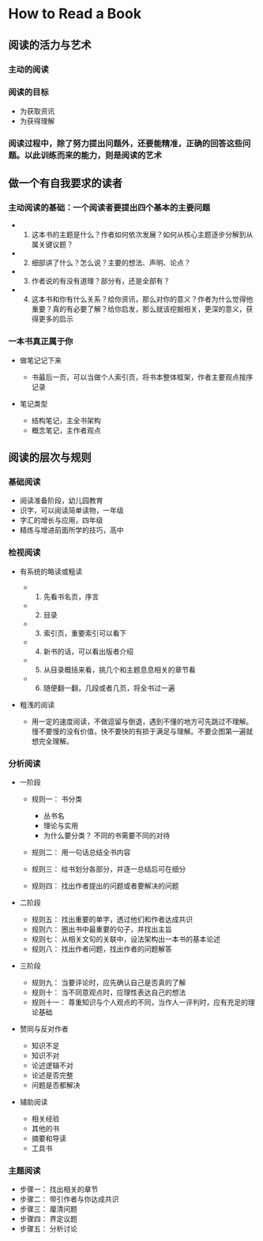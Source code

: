 # How to Read a Book

## 阅读的活力与艺术

### 主动的阅读

### 阅读的目标

- 为获取资讯
- 为获得理解

### 阅读过程中，除了努力提出问题外，还要能精准，正确的回答这些问题。以此训练而来的能力，则是阅读的艺术

## 做一个有自我要求的读者

### 主动阅读的基础：一个阅读者要提出四个基本的主要问题

- 1. 这本书的主题是什么？作者如何依次发展？如何从核心主题逐步分解到从属关键议题？
- 2. 细部讲了什么？怎么说？主要的想法、声明、论点？
- 3. 作者说的有没有道理？部分有，还是全部有？
- 4. 这本书和你有什么关系？给你资讯，那么对你的意义？作者为什么觉得他重要？真的有必要了解？给你启发，那么就该挖掘相关，更深的意义，获得更多的启示

### 一本书真正属于你

- 做笔记记下来

	- 书最后一页，可以当做个人索引页，将书本整体框架，作者主要观点按序记录

- 笔记类型

	- 结构笔记，主全书架构
	- 概念笔记，主作者观点

## 阅读的层次与规则

### 基础阅读

- 阅读准备阶段，幼儿园教育
- 识字，可以阅读简单读物，一年级
- 字汇的增长与应用，四年级
- 精炼与增进前面所学的技巧，高中

### 检视阅读

- 有系统的略读或粗读

	- 1. 先看书名页，序言
	- 2. 目录
	- 3. 索引页，重要索引可以看下
	- 4. 新书的话，可以看出版者介绍
	- 5. 从目录概括来看，挑几个和主题息息相关的章节看
	- 6. 随便翻一翻，几段或者几页，将全书过一遍

- 粗浅的阅读

	- 用一定的速度阅读，不做逗留与倒退，遇到不懂的地方可先跳过不理解。慢不要慢的没有价值，快不要快的有损于满足与理解。不要企图第一遍就想完全理解。

### 分析阅读

- 一阶段

	- 规则一： 书分类

		- 丛书名
		- 理论与实用
		- 为什么要分类？ 不同的书需要不同的对待

	- 规则二： 用一句话总结全书内容
	- 规则三： 给书划分各部分，并逐一总结后可在细分
	- 规则四： 找出作者提出的问题或者要解决的问题

- 二阶段

	- 规则五： 找出重要的单字，透过他们和作者达成共识
	- 规则六： 圈出书中最重要的句子，并找出主旨
	- 规则七： 从相关文句的关联中，设法架构出一本书的基本论述
	- 规则八： 找出作者问题，找出作者的问题解答

- 三阶段

	- 规则九： 当要评论时，应先确认自己是否真的了解
	- 规则十： 当不同意观点时，应理性表达自己的想法
	- 规则十一： 尊重知识与个人观点的不同，当作人一评判时，应有充足的理论基础

- 赞同与反对作者

	- 知识不足
	- 知识不对
	- 论述逻辑不对
	- 论述是否完整
	- 问题是否都解决

- 辅助阅读

	- 相关经验
	- 其他的书
	- 摘要和导读
	- 工具书

### 主题阅读

- 步骤一： 找出相关的章节
- 步骤二： 带引作者与你达成共识
- 步骤三： 厘清问题
- 步骤四： 界定议题
- 步骤五： 分析讨论
